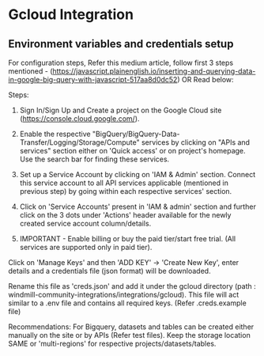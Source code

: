 # Gcloud Integration

## Environment variables and credentials setup
For configuration steps, Refer this medium article, follow first 3 steps mentioned - (https://javascript.plainenglish.io/inserting-and-querying-data-in-google-big-query-with-javascript-517aa8d0dc52) 
OR
Read below:

Steps:
1. Sign In/Sign Up and Create a project on the Google Cloud site (https://console.cloud.google.com/).

2. Enable the respective "BigQuery/BigQuery-Data-Transfer/Logging/Storage/Compute" services by clicking on "APIs and services" section either on 'Quick access' or on project's homepage. Use the search bar for finding these services.

3. Set up a Service Account by clicking on 'IAM & Admin' section. Connect this service account to all API services applicable (mentioned in previous step) by going within each respective services' section.

4. Click on 'Service Accounts' present in 'IAM & admin' section and further click on the 3 dots under 'Actions' header available for the newly created service account column/details.

5. IMPORTANT - Enable billing or buy the paid tier/start free trial. (All services are supported only in paid tier). 

Click on 'Manage Keys' and then 'ADD KEY' -> 'Create New Key', enter details and a credentials file (json format) will be downloaded.

Rename this file as 'creds.json' and add it under the gcloud directory (path : windmill-community-integrations/integrations/gcloud). This file will act similar to a .env file and contains all required keys. (Refer .creds.example file)

Recommendations:
For Bigquery, datasets and tables can be created either manually on the site or by APIs (Refer test files).
Keep the storage location SAME or 'multi-regions' for respective projects/datasets/tables.
